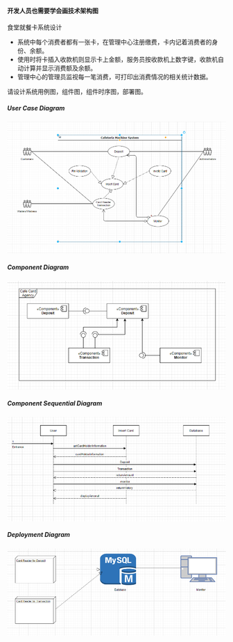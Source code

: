 #### 开发人员也需要学会画技术架构图
食堂就餐卡系统设计
* 系统中每个消费者都有一张卡，在管理中心注册缴费，卡内记着消费者的身份、余额。
* 使用时将卡插入收款机则显示卡上金额，服务员按收款机上数字键，收款机自动计算并显示消费额及余额。
* 管理中心的管理员监视每一笔消费，可打印出消费情况的相关统计数据。

请设计系统用例图，组件图，组件时序图，部署图。

##### User Case Diagram
![用例图](/assets/img/blogs/2020-06-07-UseCaseDiagram.png)

##### Component Diagram
![组件](/assets/img/blogs/2020-06-07-ComponentDiagram.png)

##### Component Sequential Diagram
![组件时序图](/assets/img/blogs/2020-06-07-ComponentSequencialDiagram.png)

##### Deployment Diagram
![部署图](/assets/img/blogs/2020-06-07-DeploymentDiagram.png)
